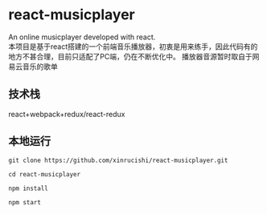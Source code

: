 # react-musicplayer
An online musicplayer developed with react.  
本项目是基于react搭建的一个前端音乐播放器，初衷是用来练手，因此代码有的地方不甚合理，目前只适配了PC端，仍在不断优化中。
播放器音源暂时取自于网易云音乐的歌单
## 技术栈
react+webpack+redux/react-redux
## 本地运行
```
git clone https://github.com/xinrucishi/react-musicplayer.git

cd react-musicplayer

npm install

npm start
```
